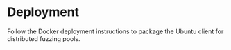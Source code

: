 # Deployment

Follow the Docker deployment instructions to package the Ubuntu client for distributed fuzzing pools.
